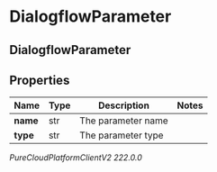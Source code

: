 # DialogflowParameter

## DialogflowParameter

## Properties

|Name | Type | Description | Notes|
|------------ | ------------- | ------------- | -------------|
| **name** | str | The parameter name | |
| **type** | str | The parameter type | |



_PureCloudPlatformClientV2 222.0.0_
